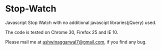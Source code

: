 Stop-Watch
==========

Javascript Stop Watch with no additional javascipt libraries(jQuery) used.

The code is tested on Chrome 30, Firefox 25 and IE 10.

Please mail me at ashwinaggarwal7@gmail.com, if you find any bug.

